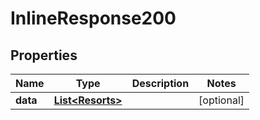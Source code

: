 
# InlineResponse200

## Properties
Name | Type | Description | Notes
------------ | ------------- | ------------- | -------------
**data** | [**List&lt;Resorts&gt;**](Resorts.md) |  |  [optional]



